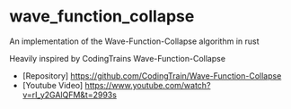 # wave_function_collapse
An implementation of the Wave-Function-Collapse algorithm in rust

Heavily inspired by CodingTrains Wave-Function-Collapse
- [Repository] https://github.com/CodingTrain/Wave-Function-Collapse
- [Youtube Video] https://www.youtube.com/watch?v=rI_y2GAlQFM&t=2993s
